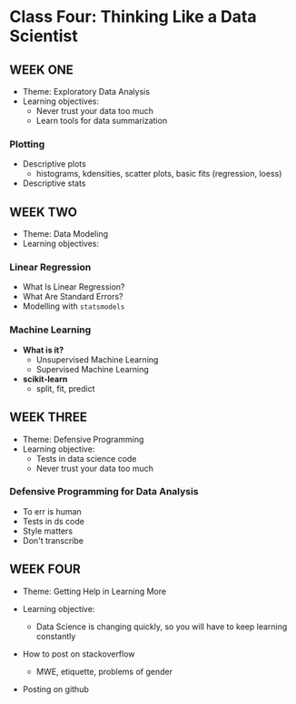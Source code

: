 # Class Four: Thinking Like a Data Scientist

## WEEK ONE

- Theme: Exploratory Data Analysis
- Learning objectives: 
  - Never trust your data too much
  - Learn tools for data summarization

### Plotting

- Descriptive plots
  - histograms, kdensities, scatter plots, basic fits (regression, loess)
- Descriptive stats

## WEEK TWO

- Theme: Data Modeling
- Learning objectives: 

### Linear Regression

- What Is Linear Regression?
- What Are Standard Errors?
- Modelling with `statsmodels`

### Machine Learning

- **What is it?**
  - Unsupervised Machine Learning
  - Supervised Machine Learning
- **scikit-learn**
  - split, fit, predict

## WEEK THREE

- Theme: Defensive Programming
- Learning objective: 
  - Tests in data science code
  - Never trust your data too much

### Defensive Programming for Data Analysis

- To err is human
- Tests in ds code
- Style matters
- Don't transcribe

## WEEK FOUR

- Theme: Getting Help in Learning More
- Learning objective: 
  - Data Science is changing quickly, so you will have to keep learning constantly

- How to post on stackoverflow
  - MWE, etiquette, problems of gender
- Posting on github
